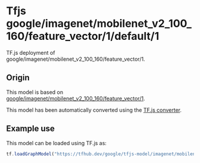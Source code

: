 # Tfjs google/imagenet/mobilenet_v2_100_160/feature_vector/1/default/1
TF.js deployment of google/imagenet/mobilenet_v2_100_160/feature_vector/1.

<!-- parent-model: google/imagenet/mobilenet_v2_100_160/feature_vector/1 -->

## Origin

This model is based on [google/imagenet/mobilenet_v2_100_160/feature_vector/1](https://tfhub.dev/google/imagenet/mobilenet_v2_100_160/feature_vector/1).

This model has been automatically converted using the [TF.js converter](https://github.com/tensorflow/tfjs/tree/master/tfjs-converter).

## Example use
This model can be loaded using TF.js as:

```javascript
tf.loadGraphModel("https://tfhub.dev/google/tfjs-model/imagenet/mobilenet_v2_100_160/feature_vector/1/default/1", { fromTFHub: true })
```
